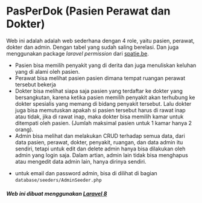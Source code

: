 # PasPerDok (Pasien Perawat dan Dokter)

Web ini adalah adalah web sederhana dengan 4 role, yaitu pasien, perawat, dokter dan admin. Dengan tabel
yang sudah saling berelasi. Dan juga menggunakan package *laravel permission* dari [spatie.be](https://spatie.be/docs/laravel-permission/v4/introduction).

- Pasien bisa memilih penyakit yang di derita dan juga menuliskan keluhan yang di alami oleh pasien.
- Perawat bisa melihat pasien pasien dimana tempat ruangan perawat tersebut bekerja
- Dokter bisa melihat siapa saja pasien yang terdaftar ke dokter yang bersangkutan, karena ketika pasien memilih penyakit akan terhubung ke dokter spesialis yang memang di bidang penyakit tersebut. Lalu dokter juga bisa memutuskan apakah si pasien tersebut harus di rawat inap atau tidak, jika di rawat inap, maka dokter bisa memilih kamar untuk ditempati oleh pasien. (Jumlah maksimal pasien untuk 1 kamar hanya 2 orang).
- Admin bisa melihat dan melakukan CRUD terhadap semua data, dari data pasien, perawat, dokter, penyakit, ruangan, dan data admin itu sendiri, tetapi untuk edit dan delete admin hanya bisa dilakukan oleh admin yang login saja. Dalam artian, admin lain tidak bisa menghapus atau mengedit data admin lain, hanya dirinya sendiri.

* untuk email dan password admin, bisa di dilihat di bagian `database/seeders/AdminSeeder.php`

 ##### Web ini dibuat menggunakan [Laravel 8](https://laravel.com/docs/8.x)
